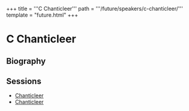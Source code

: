 +++
title = '''C Chanticleer'''
path = '''/future/speakers/c-chanticleer/'''
template = "future.html"
+++

<h1>C Chanticleer</h1>
<h2>Biography</h2>
<p></p>
<h2>Sessions</h2>
<ul><li><a href="/future/sessions/chanticleer/">Chanticleer</a></li><li><a href="/future/sessions/chanticleer/">Chanticleer</a></li>

